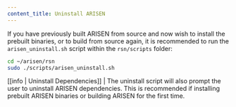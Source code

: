 ```yaml
---
content_title: Uninstall ARISEN
---
```


If you have previously built ARISEN from source and now wish to install the prebuilt binaries, or to build from source again, it is recommended to run the `arisen_uninstall.sh` script within the `rsn/scripts` folder:

```sh
cd ~/arisen/rsn
sudo ./scripts/arisen_uninstall.sh
```

[[info | Uninstall Dependencies]]
| The uninstall script will also prompt the user to uninstall ARISEN dependencies. This is recommended if installing prebuilt ARISEN binaries or building ARISEN for the first time.
